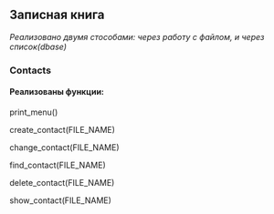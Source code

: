 ## Записная книга 
_Реализовано двумя стособами: через работу с файлом, и через список(dbase)_
### Contacts

#### Реализованы функции:

print_menu()

create_contact(FILE_NAME)

change_contact(FILE_NAME)

find_contact(FILE_NAME)

delete_contact(FILE_NAME)

show_contact(FILE_NAME)
